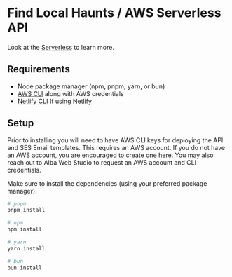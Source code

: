 # Find Local Haunts / AWS Serverless API

Look at the [Serverless](https://www.serverless.com/framework/docs) to learn more.

## Requirements

- Node package manager (npm, pnpm, yarn, or bun)
- [AWS CLI](https://aws.amazon.com/cli/) along with AWS credentials
- [Netlify CLI](https://www.netlify.com/platform/core/cli/#install) If using Netlify

## Setup

Prior to installing you will need to have AWS CLI keys for deploying the API and SES Email templates. 
This requires an AWS account. If you do not have an AWS account, you are encouraged to create
one [here](https://aws.amazon.com/free/). 
You may also reach out to Alba Web Studio to request an AWS account and CLI credentials.

Make sure to install the dependencies (using your preferred package manager):

```bash
# pnpm
pnpm install

# npm
npm install

# yarn
yarn install

# bun
bun install
```
